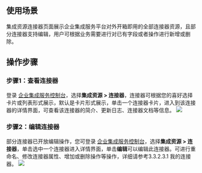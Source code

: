 

##  使用场景
集成资源连接器页面展示企业集成服务平台对外开箱即用的全部连接器资源，且部分连接器支持编辑，用户可根据业务需要进行对已有字段或者操作进行新增或删除。

##  操作步骤
### 步骤1：查看连接器  
登录 [企业集成服务控制台](https://console.cloud.tencent.com/eis)，选择**集成资源 > 连接器**，连接器可根据您的喜好选择卡片或列表形式展示，默认是卡片形式展示，单击一个连接器卡片，进入到该连接器的详情界面，可查看该连接器的简介、更新日志、连接器文档等信息。
![](https://document-1259649581.cos.ap-guangzhou.myqcloud.com/eis/59.png)  

### 步骤2：编辑连接器  
部分连接器已开放编辑操作，您可登录 [企业集成服务控制台](https://console.cloud.tencent.com/eis)，选择**集成资源 > 连接器**，单击选中一个连接器进入详情界面，单击**编辑**可以编辑此连接器。可进行重命名、修改连接器属性、增加或删除操作等操作，详细请参考3.3.2.3.1 我的连接器。
![](https://document-1259649581.cos.ap-guangzhou.myqcloud.com/eis/60.png)  

